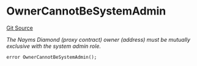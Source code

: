 # OwnerCannotBeSystemAdmin
[Git Source](https://github.com/nayms/contracts-v3/blob/08976c385ed293c18988aa46a13c47179dbb0a28/src/shared/CustomErrors.sol)

*The Nayms Diamond (proxy contract) owner (address) must be mutually exclusive with the system admin role.*


```solidity
error OwnerCannotBeSystemAdmin();
```

